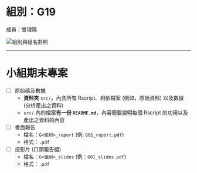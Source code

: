 組別：G19
======================

成員：曾理陽


![組別與組名對照](https://img.yongfu.name/rlads2019_groupname.png)

----


小組期末專案
=======================

- [ ] 原始碼及數據
    - **資料夾** `src/`，內含所有 Rscript、相依檔案 (例如，原始資料) 以及數據 (分析產出之資料)
    - `src/` 內的檔案**有一份 `README.md`**，內容簡要說明每個 Rscript 的功用以及產出之資料的內容
- [ ] 書面報告
    - 檔名：`G<組別>_report` (例: `G01_report.pdf`)
    - 格式：`.pdf`
- [ ] 投影片 (口頭報告組)
    - 檔名：`G<組別>_slides` (例：`G01_slides.pdf`)
    - 格式：`.pdf`

